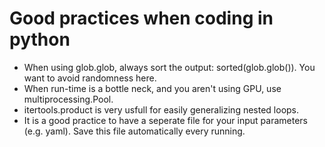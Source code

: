 # Good practices when coding in python
* When using glob.glob, always sort the output: sorted(glob.glob()). You want to avoid randomness here.
* When run-time is a bottle neck, and you aren't using GPU, use multiprocessing.Pool.
* itertools.product is very usfull for easily generalizing nested loops.
* It is a good practice to have a seperate file for your input parameters (e.g. yaml). Save this file automatically every running.
